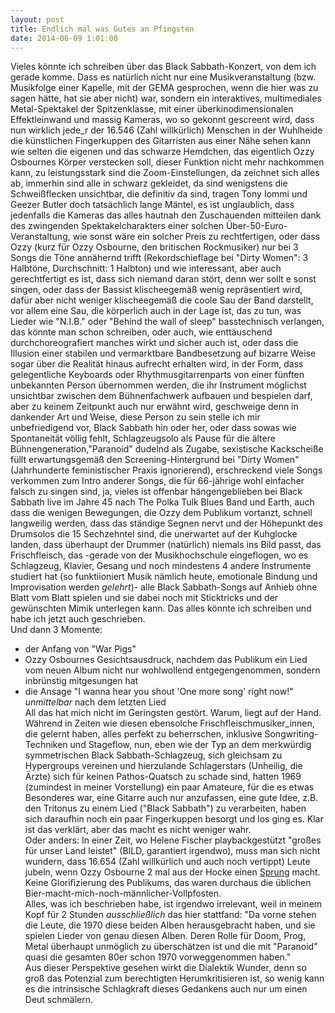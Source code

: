 ```yaml
---
layout: post
title: Endlich mal was Gutes an Pfingsten	
date: 2014-06-09 1:01:00
---
```


Vieles könnte ich schreiben über das Black Sabbath-Konzert, von dem ich gerade komme. Dass es natürlich nicht nur eine Musikveranstaltung (bzw. Musikfolge einer Kapelle, mit der GEMA gesprochen, wenn die hier was zu sagen hätte, hat sie aber nicht) war, sondern ein interaktives, multimediales Metal-Spektakel der Spitzenklasse, mit einer überkinodimensionalen Effektleinwand und massig Kameras, wo so gekonnt gescreent wird, dass nun wirklich jede\_r der 16.546 (Zahl willkürlich) Menschen in der Wuhlheide die künstlichen Fingerkuppen des Gitarristen aus einer Nähe sehen kann wie selten die eigenen und das schwarze Hemdchen, das eigentlich Ozzy Osbournes Körper verstecken soll, dieser Funktion nicht mehr nachkommen kann, zu leistungsstark sind die Zoom-Einstellungen, da zeichnet sich alles ab, immerhin sind alle in schwarz gekleidet, da sind wenigstens die Schweißflecken unsichtbar, die definitiv da sind, tragen Tony Iommi und Geezer Butler doch tatsächlich lange Mäntel, es ist unglaublich, dass jedenfalls die Kameras das alles hautnah den Zuschauenden mitteilen dank des zwingenden Spektakelcharakters einer solchen Über-50-Euro-Veranstaltung, wie sonst wäre ein solcher Preis zu rechtfertigen, oder dass Ozzy (kurz für Ozzy Osbourne, den britischen Rockmusiker) nur bei 3 Songs die Töne annähernd trifft (Rekordschieflage bei "Dirty Women": 3 Halbtöne, Durchschnitt: 1 Halbton) und wie interessant, aber auch gerechtfertigt es ist, dass sich niemand daran stört, denn wer sollt e sonst singen, oder dass der Bassist klischeegemäß wenig repräsentiert wird, dafür aber nicht weniger klischeegemäß die coole Sau der Band darstellt, vor allem eine Sau, die körperlich auch in der Lage ist, das zu tun, was Lieder wie "N.I.B." oder "Behind the wall of sleep" basstechnisch verlangen, das könnte man schon schreiben, oder auch, wie enttäuschend durchchoreografiert manches wirkt und sicher auch ist, oder dass die Illusion einer stabilen und vermarktbare Bandbesetzung auf bizarre Weise sogar über die Realität hinaus aufrecht erhalten wird, in der Form, dass gelegentliche Keyboards oder Rhythmusgitarrenparts von einer fünften unbekannten Person übernommen werden, die ihr Instrument möglichst unsichtbar zwischen dem Bühnenfachwerk aufbauen und bespielen darf, aber zu keinem Zeitpunkt auch nur erwähnt wird, geschweige denn in dankender Art und Weise, diese Person zu sein stelle ich mir unbefriedigend vor, Black Sabbath hin oder her, oder dass sowas wie Spontaneität völlig fehlt, Schlagzeugsolo als Pause für die ältere Bühnengeneration,"Paranoid" dudelnd als Zugabe, sexistische Kackscheiße füllt erwartungsgemäß den Screening-Hintergrund bei "Dirty Women" (Jahrhunderte feministischer Praxis ignorierend), erschreckend viele Songs verkommen zum Intro anderer Songs, die für 66-jährige wohl einfacher falsch zu singen sind, ja, vieles ist offenbar hängengeblieben bei Black Sabbath live im Jahre 45 nach The Polka Tulk Blues Band und Earth, auch dass die wenigen Bewegungen, die Ozzy dem Publikum vortanzt, schnell langweilig werden, dass das ständige Segnen nervt und der Höhepunkt des Drumsolos die 15 Sechzehntel sind, die unerwartet auf der Kuhglocke landen, dass überhaupt der Drummer (natürlich) niemals ins Bild passt, das Frischfleisch, das -gerade von der Musikhochschule eingeflogen, wo es Schlagzeug, Klavier, Gesang und noch mindestens 4 andere Instrumente studiert hat (so funktiioniert Musik nämlich heute, emotionale Bindung und Improvisation werden *gelehrt*)- alle Black Sabbath-Songs auf Anhieb ohne Blatt vom Blatt spielen und sie dabei noch mit Sticktricks und der gewünschten Mimik unterlegen kann. Das alles könnte ich schreiben und habe ich jetzt auch geschrieben.<br>
Und dann 3 Momente:<br>
- der Anfang von "War Pigs"<br>
- Ozzy Osbournes Gesichtsausdruck, nachdem das Publikum ein Lied vom neuen Album nicht nur wohlwollend entgegengenommen, sondern inbrünstig mitgesungen hat<br>
- die Ansage "I wanna hear you shout 'One more song' right now!" *unmittelbar* nach dem letzten Lied<br>
All das hat mich nicht im Geringsten gestört. Warum, liegt auf der Hand. Während in Zeiten wie diesen ebensolche Frischfleischmusiker\_innen, die gelernt haben, alles perfekt zu beherrschen, inklusive Songwriting-Techniken und Stageflow, nun, eben wie der Typ an dem merkwürdig symmetrischen Black Sabbath-Schlagzeug, sich gleichsam zu Hypergroups vereinen und hierzulande Schlagerstars (Unheilig, die Ärzte) sich für keinen Pathos-Quatsch zu schade sind, hatten 1969 (zumindest in meiner Vorstellung) ein paar Amateure, für die es etwas Besonderes war, eine Gitarre auch nur anzufassen, eine gute Idee, z.B. den Tritonus zu einem Lied ("Black Sabbath") zu verarbeiten, haben sich daraufhin noch ein paar Fingerkuppen besorgt und los ging es. Klar ist das verklärt, aber das macht es nicht weniger wahr.<br>
Oder anders: In einer Zeit, wo Helene Fischer playbackgestützt "großes für unser Land leistet" (BILD, garantiert irgendwo), muss man sich nicht wundern, dass 16.654 (Zahl willkürlich und auch noch vertippt) Leute jubeln, wenn Ozzy Osbourne 2 mal aus der Hocke einen [Sprung](http://www.youtube.com/watch?v=A5l6pmmkktQ) macht. Keine Glorifizierung des Publikums, das waren durchaus die üblichen Bier-macht-mich-noch-männlicher-Vollpfosten.<br>
Alles, was ich beschrieben habe, ist irgendwo irrelevant, weil in meinem Kopf für 2 Stunden *ausschließlich* das hier stattfand: "Da vorne stehen die Leute, die 1970 diese beiden Alben herausgebracht haben, und sie spielen Lieder von genau diesen Alben.
Deren Rolle für Doom, Prog, Metal überhaupt unmöglich zu überschätzen ist und die mit "Paranoid" quasi die gesamten 80er schon 1970 vorweggenommen haben."<br> Aus dieser Perspektive gesehen wirkt die Dialektik Wunder, denn so groß das Potenzial zum berechtigten Herumkritisieren ist, so wenig kann es die intrinsische Schlagkraft dieses Gedankens auch nur um einen Deut schmälern.<br>
